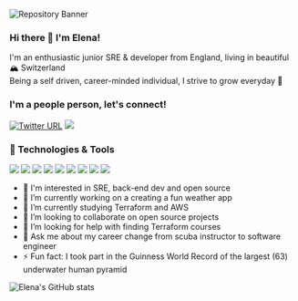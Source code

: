 ![Repository Banner](https://raw.githubusercontent.com/elenajp/elenajp/main/me_diving.png)

### Hi there 👋 I'm Elena!

I'm an enthusiastic junior SRE & developer from England, living in beautiful 🏔 Switzerland  
Being a self driven, career-minded individual, I strive to grow everyday 💪

### I'm a people person, let's connect!

[![Twitter URL](https://img.shields.io/twitter/url/https/twitter.com/Perez84Elena.svg?style=social&label=Follow)](https://twitter.com/Perez84Elena)
[![](https://img.shields.io/badge/Connect-%230077B5.svg?logo=linkedin&style=sociallabel=Connect)](https://www.linkedin.com/in/elena-perez-2a5890192/)

### 🔧 Technologies & Tools
![](https://img.shields.io/badge/cloud-AWS-099D91?style=flat&logo=amazon-aws&logoColor=white&color=099D91) ![](https://img.shields.io/badge/Cloud-Terraform-099D91?style=flat&logo=terraform&logoColor=white&color=099D91) ![](https://img.shields.io/badge/Tools-Docker-099D91?style=flat&logo=docker&logoColor=white&color=099D91) ![](https://img.shields.io/badge/code-python-099D91?style=flat&logo=python&logoColor=white&color=099D91) ![](https://img.shields.io/badge/Framework-Flask-099D91?style=flat&logo=flask&logoColor=white&color=099D91) ![](https://img.shields.io/badge/Framework-Django-099D91?style=flat&logo=django&logoColor=white&color=099D91) ![](https://img.shields.io/badge/Tools-PostgreSQL-099D91?style=flat&logo=PostgreSQL&logoColor=white&color=099D91) ![](https://img.shields.io/badge/Code-HTML-099D91?style=flat&logo=html5&logoColor=white&color=099D91) ![](https://img.shields.io/badge/Code-CSS-099D91?style=flat&logo=CSS3&logoColor=white&color=099D91)



- 🧐 I'm interested in SRE, back-end dev and open source
- 🔭 I’m currently working on a creating a fun weather app
- 🌱 I’m currently studying Terraform and AWS
- 👯 I’m looking to collaborate on open source projects
- 🤔 I’m looking for help with finding Terraform courses
- 💬 Ask me about my career change from scuba instructor to software engineer
- ⚡ Fun fact: I took part in the Guinness World Record of the largest (63) underwater human pyramid

![Elena's GitHub stats](https://github-readme-stats.vercel.app/api?username=elenajp&show_icons=true&theme=tokyonight)

